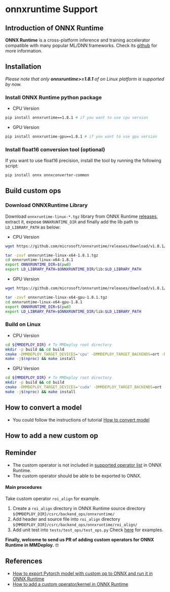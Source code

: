 # onnxruntime Support

## Introduction of ONNX Runtime

**ONNX Runtime** is a cross-platform inference and training accelerator compatible with many popular ML/DNN frameworks. Check its [github](https://github.com/microsoft/onnxruntime) for more information.

## Installation

*Please note that only **onnxruntime>=1.8.1** of on Linux platform is supported by now.*

### Install ONNX Runtime python package

- CPU Version

```bash
pip install onnxruntime==1.8.1 # if you want to use cpu version
```

- GPU Version

```bash
pip install onnxruntime-gpu==1.8.1 # if you want to use gpu version
```

### Install float16 conversion tool (optional)

If you want to use float16 precision, install the tool by running the following script:

```bash
pip install onnx onnxconverter-common
```

## Build custom ops

### Download ONNXRuntime Library

Download `onnxruntime-linux-*.tgz` library from ONNX Runtime [releases](https://github.com/microsoft/onnxruntime/releases/tag/v1.8.1), extract it, expose `ONNXRUNTIME_DIR` and finally add the lib path to `LD_LIBRARY_PATH` as below:

- CPU Version

```bash
wget https://github.com/microsoft/onnxruntime/releases/download/v1.8.1/onnxruntime-linux-x64-1.8.1.tgz

tar -zxvf onnxruntime-linux-x64-1.8.1.tgz
cd onnxruntime-linux-x64-1.8.1
export ONNXRUNTIME_DIR=$(pwd)
export LD_LIBRARY_PATH=$ONNXRUNTIME_DIR/lib:$LD_LIBRARY_PATH
```

- GPU Version

```bash
wget https://github.com/microsoft/onnxruntime/releases/download/v1.8.1/onnxruntime-linux-x64-gpu-1.8.1.tgz

tar -zxvf onnxruntime-linux-x64-gpu-1.8.1.tgz
cd onnxruntime-linux-x64-gpu-1.8.1
export ONNXRUNTIME_DIR=$(pwd)
export LD_LIBRARY_PATH=$ONNXRUNTIME_DIR/lib:$LD_LIBRARY_PATH
```

### Build on Linux

- CPU Version

```bash
cd ${MMDEPLOY_DIR} # To MMDeploy root directory
mkdir -p build && cd build
cmake -DMMDEPLOY_TARGET_DEVICES='cpu' -DMMDEPLOY_TARGET_BACKENDS=ort -DONNXRUNTIME_DIR=${ONNXRUNTIME_DIR} ..
make -j$(nproc) && make install
```

- GPU Version

```bash
cd ${MMDEPLOY_DIR} # To MMDeploy root directory
mkdir -p build && cd build
cmake -DMMDEPLOY_TARGET_DEVICES='cuda' -DMMDEPLOY_TARGET_BACKENDS=ort -DONNXRUNTIME_DIR=${ONNXRUNTIME_DIR} ..
make -j$(nproc) && make install
```

## How to convert a model

- You could follow the instructions of tutorial [How to convert model](../02-how-to-run/convert_model.md)

## How to add a new custom op

## Reminder

- The custom operator is not included in [supported operator list](https://github.com/microsoft/onnxruntime/blob/master/docs/OperatorKernels.md) in ONNX Runtime.
- The custom operator should be able to be exported to ONNX.

#### Main procedures

Take custom operator `roi_align` for example.

1. Create a `roi_align` directory in ONNX Runtime source directory `${MMDEPLOY_DIR}/csrc/backend_ops/onnxruntime/`
2. Add header and source file into `roi_align` directory `${MMDEPLOY_DIR}/csrc/backend_ops/onnxruntime/roi_align/`
3. Add unit test into `tests/test_ops/test_ops.py`
   Check [here](../../../tests/test_ops/test_ops.py) for examples.

**Finally, welcome to send us PR of adding custom operators for ONNX Runtime in MMDeploy.** :nerd_face:

## References

- [How to export Pytorch model with custom op to ONNX and run it in ONNX Runtime](https://github.com/onnx/tutorials/blob/master/PyTorchCustomOperator/README.md)
- [How to add a custom operator/kernel in ONNX Runtime](https://onnxruntime.ai/docs/reference/operators/add-custom-op.html)
